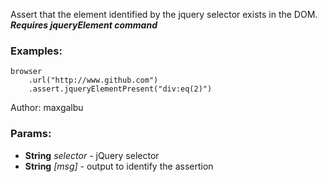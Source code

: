 

<!-- Start coffee/assertions/jqueryElementPresent.js -->

Assert that the element identified by the jquery selector exists in the DOM.
***Requires jqueryElement command***
### Examples:

    browser
        .url("http://www.github.com")
        .assert.jqueryElementPresent("div:eq(2)")

Author: maxgalbu

### Params:

* **String** *selector* - jQuery selector
* **String** *[msg]* - output to identify the assertion

<!-- End coffee/assertions/jqueryElementPresent.js -->

